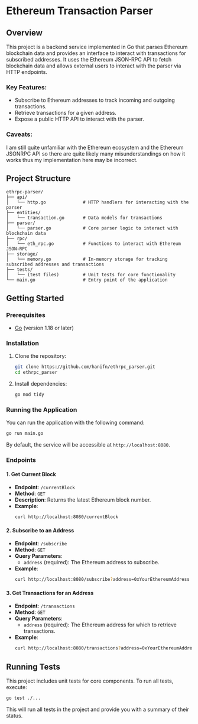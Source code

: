 # Ethereum Transaction Parser

## Overview
This project is a backend service implemented in Go that parses Ethereum blockchain data and provides an interface to interact with transactions for subscribed addresses. It uses the Ethereum JSON-RPC API to fetch blockchain data and allows external users to interact with the parser via HTTP endpoints.

### Key Features:
- Subscribe to Ethereum addresses to track incoming and outgoing transactions.
- Retrieve transactions for a given address.
- Expose a public HTTP API to interact with the parser.

### Caveats:
I am still quite unfamiliar with the Ethereum ecosystem and the Ethereum JSONRPC API so there are quite likely many misunderstandings on how it works thus my implementation here may be incorrect.

## Project Structure
```
ethrpc-parser/
├── api/
│   └── http.go              # HTTP handlers for interacting with the parser
├── entities/
│   └── transaction.go       # Data models for transactions
├── parser/
│   └── parser.go            # Core parser logic to interact with blockchain data
├── rpc/
│   └── eth_rpc.go           # Functions to interact with Ethereum JSON-RPC
├── storage/
│   └── memory.go            # In-memory storage for tracking subscribed addresses and transactions
├── tests/
│   └── (test files)         # Unit tests for core functionality
└── main.go                  # Entry point of the application
```

## Getting Started

### Prerequisites
- [Go](https://golang.org/doc/install) (version 1.18 or later)

### Installation
1. Clone the repository:
   ```sh
   git clone https://github.com/hanifn/ethrpc_parser.git
   cd ethrpc_parser
   ```
2. Install dependencies:
   ```sh
   go mod tidy
   ```

### Running the Application
You can run the application with the following command:
```sh
go run main.go
```

By default, the service will be accessible at `http://localhost:8080`.

### Endpoints

#### 1. Get Current Block
- **Endpoint**: `/currentBlock`
- **Method**: `GET`
- **Description**: Returns the latest Ethereum block number.
- **Example**:
  ```sh
  curl http://localhost:8080/currentBlock
  ```

#### 2. Subscribe to an Address
- **Endpoint**: `/subscribe`
- **Method**: `GET`
- **Query Parameters**:
  - `address` (required): The Ethereum address to subscribe.
- **Example**:
  ```sh
  curl http://localhost:8080/subscribe?address=0xYourEthereumAddress
  ```

#### 3. Get Transactions for an Address
- **Endpoint**: `/transactions`
- **Method**: `GET`
- **Query Parameters**:
  - `address` (required): The Ethereum address for which to retrieve transactions.
- **Example**:
  ```sh
  curl http://localhost:8080/transactions?address=0xYourEthereumAddress
  ```

## Running Tests
This project includes unit tests for core components. To run all tests, execute:
```sh
go test ./...
```
This will run all tests in the project and provide you with a summary of their status.


